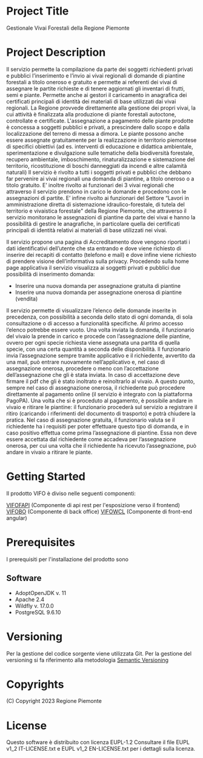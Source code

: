 # Project Title
Gestionale Vivai Forestali della Regione Piemonte

# Project Description
Il servizio permette la compilazione da parte dei soggetti richiedenti privati e pubblici l’inserimento e l’invio ai vivai regionali di domande di piantine forestali a titolo oneroso e gratuito e permette ai referenti dei vivai di assegnare le partite richieste e di tenere aggiornati gli inventari di frutti, semi e piante. Permette anche ai gestori il caricamento in anagrafica dei certificati principali di identità dei materiali di base utilizzati dai vivai regionali.
La Regione provvede direttamente alla gestione dei propri vivai, la cui attività è finalizzata alla produzione di piante forestali autoctone, controllate e certificate. 
L'assegnazione a pagamento delle piante prodotte è concessa a soggetti pubblici e privati, a prescindere dallo scopo e dalla localizzazione del terreno di messa a dimora. 
Le piante possono anche essere assegnate gratuitamente per la realizzazione in territorio piemontese di specifici obiettivi (ad es. interventi di educazione e didattica ambientale, sperimentazione e divulgazione sulle tematiche della biodiversità forestale, recupero ambientale, imboschimento, rinaturalizzazione e sistemazione del territorio, ricostituzione di boschi danneggiati da incendi e altre calamità naturali)
Il servizio è rivolto a tutti i soggetti privati e pubblici che debbano far pervenire ai vivai regionali una domanda di piantine, a titolo oneroso o a titolo gratuito. 
E’ inoltre rivolto ai funzionari dei 3 vivai regionali che attraverso il servizio prendono in carico le domande e procedono con le assegnazioni di partite.
E’ infine rivolto ai funzionari del Settore “Lavori in amministrazione diretta di sistemazione idraulico-forestale, di tutela del territorio e vivaistica forestale" della Regione Piemonte, che attraverso il servizio monitorano le assegnazioni di piantine da parte dei vivai e hanno la possibilità di gestire le anagrafiche, in particolare quella dei certificati principali di identità relativi ai materiali di base utilizzati nei vivai.


Il servizio propone una pagina di Accreditamento dove vengono riportati i dati identificativi dell’utente che sta entrando e dove viene richiesto di inserire dei recapiti di contatto (telefono e mail) e dove infine viene richiesto di prendere visione dell’informativa sulla privacy. 
Procedendo sulla home page applicativa il servizio visualizza ai soggetti privati e pubblici due possibilità di inserimento domanda:

* Inserire una nuova domanda per assegnazione gratuita di piantine 
* Inserire una nuova domanda per assegnazione onerosa di piantine (vendita) 

Il servizio permette di visualizzare l’elenco delle domande inserite in precedenza, con possibilità a seconda dello stato di ogni domanda, di sola consultazione o di accesso a funzionalità specifiche.
Al primo accesso l’elenco potrebbe essere vuoto.
Una volta inviata la domanda, il funzionario del vivaio la prende in carico e procede con l’assegnazione delle piantine, ovvero per ogni specie richiesta viene assegnata una partita di quella specie, con una certa quantità a seconda delle disponibilità. Il funzionario invia l’assegnazione sempre tramite applicativo e il richiedente, avvertito da una mail, può entrare nuovamente nell’applicativo e, nel caso di assegnazione onerosa, procedere o meno con l’accettazione dell’assegnazione che gli è stata inviata.
In caso di accettazione deve firmare il pdf che gli è stato inoltrato e reinoltrarlo al vivaio.
A questo punto, sempre nel caso di assegnazione onerosa, il richiedente può procedere direttamente al pagamento online (il servizio è integrato con la piattaforma PagoPA).
Una volta che si è proceduto al pagamento, è possibile andare in vivaio e ritirare le piantine: il funzionario procederà sul servizio a registrare il ritiro (caricando i riferimenti del documento di trasporto) e potrà chiudere la pratica.
Nel caso di assegnazione gratuita, il funzionario valuta se il richiedente ha i requisiti per poter effettuare questo tipo di domanda, e in caso positivo effettua come prima l’assegnazione di piantine.
Essa non deve essere accettata dal richiedente come accadeva per l’assegnazione onerosa, per cui una volta che il richiedente ha ricevuto l’assegnazione, può andare in vivaio a ritirare le piante.


# Getting Started
Il prodotto VIFO è diviso nelle seguenti componenti:

[VIFOFAPI](https://github.com/regione-piemonte/vifo/tree/master/vifoapi) (Componente di api rest per l'esposizione verso il frontend)
[VIFOBO](https://github.com/regione-piemonte/vifo/tree/master/vifobo) (Componente di back office)
[VIFOWCL](https://github.com/regione-piemonte/vifo/tree/master/vifowcl) (Componente di front-end angular)


# Prerequisites
I prerequisiti per l'installazione del prodotto sono
## Software

- AdoptOpenJDK v. 11
- Apache 2.4
- Wildfly v. 17.0.0
- PostgreSQL 9.6.10


# Versioning
Per la gestione del codice sorgente viene utilizzata Git. Per la gestione del versioning si fa riferimento alla metodologia [Semantic Versioning](https://semver.org/) 

# Copyrights
(C) Copyright 2023 Regione Piemonte

# License
Questo software è distribuito con licenza EUPL-1.2
Consultare il file EUPL v1_2 IT-LICENSE.txt e EUPL v1_2 EN-LICENSE.txt  per i dettagli sulla licenza.